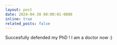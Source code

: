 ```yaml
---
layout: post
date: 2024-04-30 00:00:01-0000
inline: true
related_posts: false
---
```


Succesfully defended my PhD ! I am a doctor now :)
